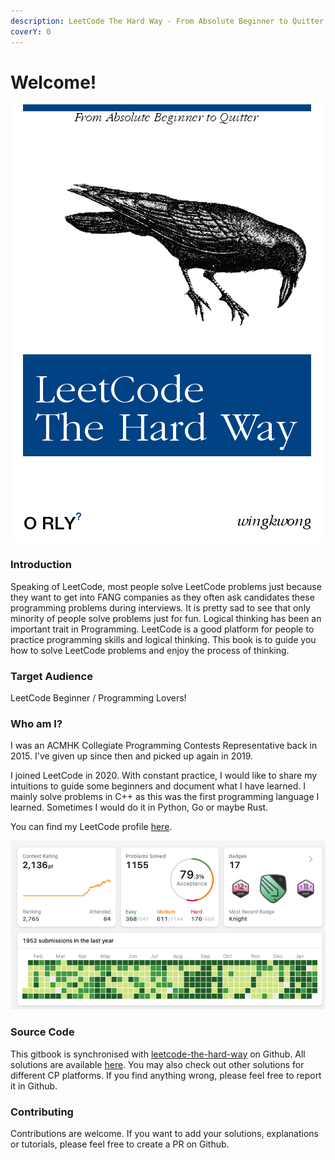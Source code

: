 ```yaml
---
description: LeetCode The Hard Way - From Absolute Beginner to Quitter
coverY: 0
---
```


# Welcome!

![](<.gitbook/assets/image (2).png>)

### Introduction

Speaking of LeetCode, most people solve LeetCode problems just because they want to get into FANG companies as they often ask candidates these programming problems during interviews. It is pretty sad to see that only minority of people solve problems just for fun. Logical thinking has been an important trait in Programming. LeetCode is a good platform for people to practice programming skills and logical thinking. This book is to guide you how to solve LeetCode problems and enjoy the process of thinking.

### Target Audience

LeetCode Beginner / Programming Lovers!

### Who am I?

I was an ACMHK Collegiate Programming Contests Representative back in 2015. I've given up since then and picked up again in 2019.

I joined LeetCode in 2020. With constant practice, I would like to share my intuitions to guide some beginners and document what I have learned. I mainly solve problems in C++ as this was the first programming language I learned. Sometimes I would do it in Python, Go or maybe Rust.

You can find my LeetCode profile [here](https://leetcode.com/minus400eq/).

![Captured on 21 Jan 2022](<.gitbook/assets/image (1) (1) (1) (1).png>)

### Source Code

This gitbook is synchronised with [leetcode-the-hard-way](https://github.com/wingkwong/leetcode-the-hard-way) on Github. All solutions are available [here](https://github.com/wingkwong/competitive-programming/tree/master/leetcode/problems). You may also check out other solutions for different CP platforms. If you find anything wrong, please feel free to report it in Github.

### Contributing

Contributions are welcome. If you want to add your solutions, explanations or tutorials, please feel free to create a PR on Github.
